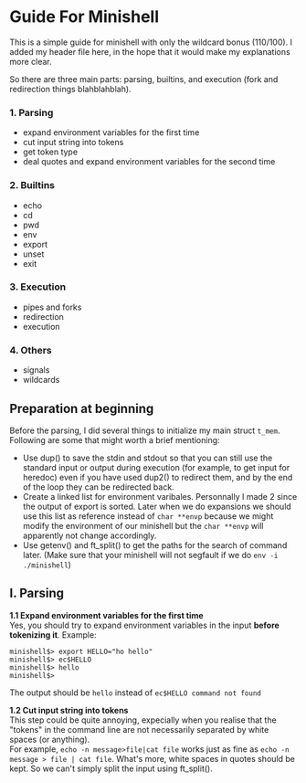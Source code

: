 # Guide For Minishell  

This is a simple guide for minishell with only the wildcard bonus (110/100). I added my header file here, in the hope that it would make my explanations more clear. 
  
So there are three main parts: parsing, builtins, and execution (fork and redirection things blahblahblah).  
### 1. Parsing  
   - expand environment variables for the first time  
   - cut input string into tokens  
   - get token type  
   - deal quotes and expand environment variables for the second time  
### 2. Builtins  
   - echo  
   - cd  
   - pwd  
   - env  
   - export  
   - unset  
   - exit  
### 3. Execution  
   - pipes and forks  
   - redirection  
   - execution  
 ### 4. Others  
   - signals  
   - wildcards  

## Preparation at beginning  
  Before the parsing, I did several things to initialize my main struct `t_mem`. Following are some that might worth a brief mentioning:  
  - Use dup() to save the stdin and stdout so that you can still use the standard input or output during execution (for example, to get input for heredoc) even if you have used dup2() to redirect them, and by the end of the loop they can be redirected back.  
  - Create a linked list for environment varibales. Personnally I made 2 since the output of export is sorted. Later when we do expansions we should use this list as reference instead of `char **envp` because we might modify the environment of our minishell but the `char **envp` will apparently not change accordingly.  
  - Use getenv() and ft_split() to get the paths for the search of command later. (Make sure that your minishell will not segfault if we do `env -i ./minishell`)  

 
## I. Parsing  
**1.1 Expand environment variables for the first time**  
  Yes, you should try to expand environment variables in the input **before tokenizing it**.
  Example:  
  ```
  minishell$> export HELLO="ho hello"  
  minishell$> ec$HELLO  
  minishell$> hello  
  minishell$>    
  ```
  The output should be `hello` instead of `ec$HELLO command not found`  
    
**1.2 Cut input string into tokens**  
  This step could be quite annoying, expecially when you realise that the "tokens" in the command line are not necessarily separated by white spaces (or anything).  
  For example, `echo -n message>file|cat file` works just as fine as `echo -n message > file | cat file`.
  What's more, white spaces in quotes should be kept. So we can't simply split the input using ft_split().
